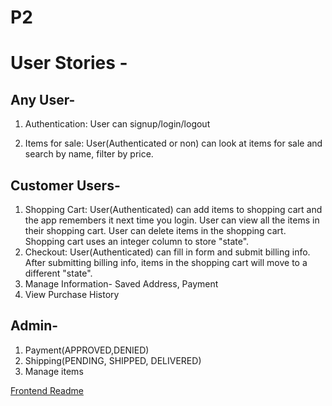 # P2

# User Stories - 

## Any User-

1. Authentication: User can signup/login/logout

1. Items for sale: User(Authenticated or non) can look at items for sale and search by name, filter by price.





## Customer Users-

1. Shopping Cart: User(Authenticated) can add items to shopping cart and the app remembers it next time you login. User can view all the items in their shopping cart.  User can delete items in the shopping cart.  Shopping cart uses an integer column to store "state".
1. Checkout: User(Authenticated) can fill in form and submit billing info.  After submitting billing info, items in the shopping cart will move to a different "state".
1. Manage Information- Saved Address, Payment
1. View Purchase History

 ## Admin-

1. Payment(APPROVED,DENIED)
1. Shipping(PENDING, SHIPPED, DELIVERED)
1. Manage items



[Frontend Readme](./frontend/README.md)

